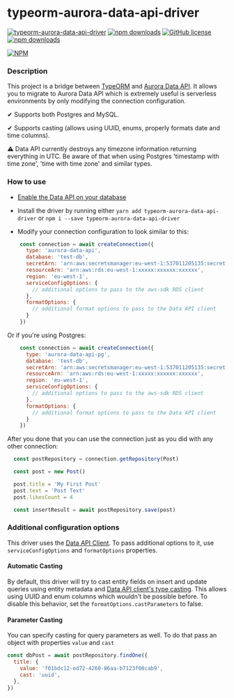 # typeorm-aurora-data-api-driver

[![typeorm-aurora-data-api-driver](https://circleci.com/gh/ArsenyYankovsky/typeorm-aurora-data-api-driver.svg?style=shield)](https://app.circleci.com/pipelines/github/ArsenyYankovsky/typeorm-aurora-data-api-driver)
[![npm downloads](https://img.shields.io/npm/dw/typeorm-aurora-data-api-driver)](https://www.npmjs.com/package/typeorm-aurora-data-api-driver) 
[![GitHub license](https://img.shields.io/badge/license-MIT-blue.svg)](https://github.com/ArsenyYankovsky/typeorm-aurora-data-api-driver/blob/master/LICENSE)
[![npm downloads](https://img.shields.io/bundlephobia/minzip/typeorm-aurora-data-api-driver)](https://www.npmjs.com/package/typeorm-aurora-data-api-driver)


[![NPM](https://nodei.co/npm/typeorm-aurora-data-api-driver.png)](https://nodei.co/npm/typeorm-aurora-data-api-driver/)

### Description

This project is a bridge between [TypeORM](https://typeorm.io/#/) and [Aurora Data API](https://docs.aws.amazon.com/AmazonRDS/latest/AuroraUserGuide/data-api.html). It allows you to migrate to Aurora Data API which is extremely useful is serverless environments by only modifying the connection configuration. 

✔ Supports both Postgres and MySQL.

✔ Supports casting (allows using UUID, enums, properly formats date and time columns).

⚠ Data API currently destroys any timezone information returning everything in UTC. Be aware of that when using Postgres 'timestamp with time zone', 'time with time zone' and similar types.

### How to use

- [Enable the Data API on your database](https://docs.aws.amazon.com/AmazonRDS/latest/AuroraUserGuide/data-api.html)
- Install the driver by running either
`
yarn add typeorm-aurora-data-api-driver
`
or
`
npm i --save typeorm-aurora-data-api-driver
`

- Modify your connection configuration to look similar to this:

```js
    const connection = await createConnection({
      type: 'aurora-data-api',
      database: 'test-db',
      secretArn: 'arn:aws:secretsmanager:eu-west-1:537011205135:secret:xxxxxx/xxxxxx/xxxxxx',
      resourceArn: 'arn:aws:rds:eu-west-1:xxxxx:xxxxxx:xxxxxx',
      region: 'eu-west-1',
      serviceConfigOptions: {
        // additional options to pass to the aws-sdk RDS client
      },
      formatOptions: {
        // additional format options to pass to the Data API client
      }
    })
```

Or if you're using Postgres:


```js
    const connection = await createConnection({
      type: 'aurora-data-api-pg',
      database: 'test-db',
      secretArn: 'arn:aws:secretsmanager:eu-west-1:537011205135:secret:xxxxxx/xxxxxx/xxxxxx',
      resourceArn: 'arn:aws:rds:eu-west-1:xxxxx:xxxxxx:xxxxxx',
      region: 'eu-west-1',
      serviceConfigOptions: {
        // additional options to pass to the aws-sdk RDS client
      },
      formatOptions: {
        // additional format options to pass to the Data API client
      }
    })
```

After you done that you can use the connection just as you did with any other connection:

```js
  const postRepository = connection.getRepository(Post)

  const post = new Post()

  post.title = 'My First Post'
  post.text = 'Post Text'
  post.likesCount = 4

  const insertResult = await postRepository.save(post)
```


### Additional configuration options

This driver uses the [Data API Client](https://github.com/jeremydaly/data-api-client). To pass additional options to it, use `serviceConfigOptions` and `formatOptions` properties.

#### Automatic Casting

By default, this driver will try to cast entity fields on insert and update queries using entity metadata and [Data API client's type casting](https://github.com/jeremydaly/data-api-client#type-casting).
This allows using UUID and enum columns which wouldn't be possible before. To disable this behavior, set the `formatOptions.castParameters` to false.

#### Parameter Casting

You can specify casting for query parameters as well. To do that pass an object with properties `value` and `cast`

```js
const dbPost = await postRepository.findOne({
  title: {
    value: 'f01bdc12-ed72-4260-86aa-b7123f08cab9',
    cast: 'uuid',
  },
})
```
